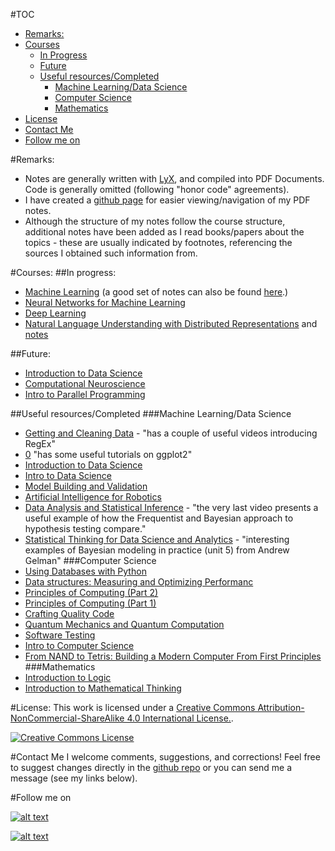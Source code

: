#TOC
- [Remarks:](#remark)
- [Courses](#courses)
	- [In Progress](#in-progress)
	- [Future](#future)
	- [Useful resources/Completed](#useful-resources-completed)
		- [Machine Learning/Data Science](#machine-learning-data-science)
		- [Computer Science](#computer-science)
		- [Mathematics](#mathematics)
- [License](#license)
- [Contact Me](#contact-me)
- [Follow me on](#follow-me-on)

#<a name="remarks">Remarks</a>:
- Notes are generally written with [LyX](http://www.lyx.org/), and compiled into PDF Documents. Code is generally omitted (following "honor code" agreements).
- I have created a [github page](http://andyandy1992.github.io/MyMOOCs/) for easier viewing/navigation of my PDF notes.
- Although the structure of my notes follow the course structure, additional notes have been added as I read books/papers about the topics - these are usually indicated by footnotes, referencing the sources I obtained such information from.

#<a name="courses">Courses</a>:
##<a name="in-progress">In progress</a>:
- [Machine Learning](https://www.coursera.org/learn/machine-learning) (a good set of notes can also be found [here](http://www.holehouse.org/mlclass/).)
- [Neural Networks for Machine Learning](https://www.coursera.org/course/neuralnets)
- [Deep Learning](https://www.udacity.com/course/deep-learning--ud730)
- [Natural Language Understanding with Distributed Representations](http://www.kyunghyuncho.me/home/courses/ds-ga-3001-fall-2015) and [notes](http://arxiv.org/pdf/1511.07916v1.pdf)

##<a name="future">Future</a>:
 - [Introduction to Data Science](https://www.coursera.org/course/datasci)
 - [Computational Neuroscience](https://www.coursera.org/course/compneuro)
 - [Intro to Parallel Programming](https://www.udacity.com/course/intro-to-parallel-programming--cs344)
 
##<a name="#useful-resources-completed">Useful resources/Completed</a>
###<a name="machine-learning-data-science">Machine Learning/Data Science</a>
 - [Getting and Cleaning Data](https://www.coursera.org/course/getdata) - "has a couple of useful videos introducing RegEx"
 - [0](https://class.coursera.org/exdata-033/lecture) "has some useful tutorials on ggplot2"
 - [Introduction to Data Science](https://www.coursera.org/course/datasci)
 - [Intro to Data Science](https://www.udacity.com/course/intro-to-data-science--ud359)
 - [Model Building and Validation](https://www.udacity.com/course/viewer#!/c-ud919/l-3101638665/m-3074268844)
 - [Artificial Intelligence for Robotics](https://www.udacity.com/course/artificial-intelligence-for-robotics--cs373)
 - [Data Analysis and Statistical Inference](https://www.coursera.org/course/statistics) - "the very last video presents a useful example of how the Frequentist and Bayesian approach to hypothesis testing compare."
 - [Statistical Thinking for Data Science and Analytics](https://www.edx.org/course/statistical-thinking-data-science-columbiax-ds101x) - "interesting examples of Bayesian modeling in practice (unit 5) from Andrew Gelman"
###<a name="computer-science">Computer Science</a>
 - [Using Databases with Python](https://www.coursera.org/learn/python-databases)
 - [Data structures: Measuring and Optimizing Performanc](https://www.coursera.org/learn/data-structures-optimizing-performance)
 - [Principles of Computing (Part 2)](https://class.coursera.org/principlescomputing2-004/lecture)
 - [Principles of Computing (Part 1)](https://class.coursera.org/principlescomputing1-004/lecture)
 - [Crafting Quality Code](https://www.coursera.org/course/programming2)
 - [Quantum Mechanics and Quantum Computation](https://www.edx.org/course/quantum-mechanics-quantum-computation-uc-berkeleyx-cs-191x)
 - [Software Testing](https://www.udacity.com/course/software-testing--cs258)
 - [Intro to Computer Science](https://www.udacity.com/course/intro-to-computer-science--cs101)
 - [From NAND to Tetris: Building a Modern Computer From First Principles](http://www.nand2tetris.org/)
###<a name="mathematics">Mathematics</a>
 - [Introduction to Logic](https://www.coursera.org/course/intrologic)
 - [Introduction to Mathematical Thinking](https://www.coursera.org/course/maththink)

#<a name="license">License</a>:
This work is licensed under a [Creative Commons Attribution-NonCommercial-ShareAlike 4.0 International License.][by-nc-sa].

[![Creative Commons License][by-nc-sa-img]][by-nc-sa]

#<a name="contact-me">Contact Me</a>
I welcome comments, suggestions, and corrections! Feel free to suggest changes directly in the [github repo](https://github.com/andyandy1992/MyMOOCs) or you can send me a message (see my links below).


#<a name="follow-me-on">Follow me on</a>
<!-- Please don't remove this: Grab your social icons from https://github.com/carlsednaoui/gitsocial -->

<!-- display the social media buttons in your README -->

[![alt text][1.1]][1]
<!--[![alt text][2.1]][2]
[![alt text][3.1]][3]
[![alt text][4.1]][4]
[![alt text][5.1]][5]-->
[![alt text][6.1]][6]


<!-- links to social media icons -->
<!-- no need to change these -->

<!-- icons with padding -->

[1.1]: http://i.imgur.com/tXSoThF.png (twitter icon with padding)
[2.1]: http://i.imgur.com/P3YfQoD.png (facebook icon with padding)
[3.1]: http://i.imgur.com/yCsTjba.png (google plus icon with padding)
[4.1]: http://i.imgur.com/YckIOms.png (tumblr icon with padding)
[5.1]: http://i.imgur.com/1AGmwO3.png (dribbble icon with padding)
[6.1]: http://i.imgur.com/0o48UoR.png (github icon with padding)

<!-- icons without padding -->

[1.2]: http://i.imgur.com/wWzX9uB.png (twitter icon without padding)
[2.2]: http://i.imgur.com/fep1WsG.png (facebook icon without padding)
[3.2]: http://i.imgur.com/VlgBKQ9.png (google plus icon without padding)
[4.2]: http://i.imgur.com/jDRp47c.png (tumblr icon without padding)
[5.2]: http://i.imgur.com/Vvy3Kru.png (dribbble icon without padding)
[6.2]: http://i.imgur.com/9I6NRUm.png (github icon without padding)

<!-- links to your social media accounts -->
<!-- update these accordingly -->

[1]: http://www.twitter.com/andyandy1992
<!--[2]: http://www.facebook.com/sednaoui
[3]: https://plus.google.com/+CarlSednaoui
[4]: http://carlsed.tumblr.com
[5]: http://dribbble.com/carlsednaoui-->
[6]: http://www.github.com/andyandy1992

<!-- Please don't remove this: Grab your social icons from https://github.com/carlsednaoui/gitsocial -->

[by-nc-sa]: http://creativecommons.org/licenses/by-nc-sa/4.0/
[by-nc-sa-img]: http://licensebuttons.net/l/by-nc-sa/4.0/88x31.png
